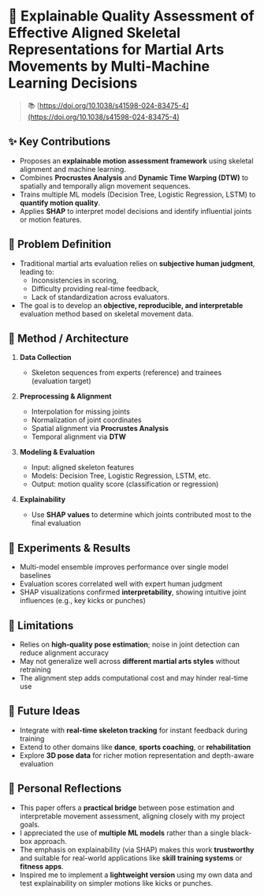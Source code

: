 # 📄 Explainable Quality Assessment of Effective Aligned Skeletal Representations for Martial Arts Movements by Multi-Machine Learning Decisions

> 📚 [https://doi.org/10.1038/s41598-024-83475-4](https://doi.org/10.1038/s41598-024-83475-4)

## ✨ Key Contributions

- Proposes an **explainable motion assessment framework** using skeletal alignment and machine learning.
- Combines **Procrustes Analysis** and **Dynamic Time Warping (DTW)** to spatially and temporally align movement sequences.
- Trains multiple ML models (Decision Tree, Logistic Regression, LSTM) to **quantify motion quality**.
- Applies **SHAP** to interpret model decisions and identify influential joints or motion features.

## 🎯 Problem Definition

- Traditional martial arts evaluation relies on **subjective human judgment**, leading to:
  - Inconsistencies in scoring,
  - Difficulty providing real-time feedback,
  - Lack of standardization across evaluators.
- The goal is to develop an **objective, reproducible, and interpretable** evaluation method based on skeletal movement data.

## 🧠 Method / Architecture

1. **Data Collection**  
   - Skeleton sequences from experts (reference) and trainees (evaluation target)

2. **Preprocessing & Alignment**  
   - Interpolation for missing joints  
   - Normalization of joint coordinates  
   - Spatial alignment via **Procrustes Analysis**  
   - Temporal alignment via **DTW**

3. **Modeling & Evaluation**  
   - Input: aligned skeleton features  
   - Models: Decision Tree, Logistic Regression, LSTM, etc.  
   - Output: motion quality score (classification or regression)

4. **Explainability**  
   - Use **SHAP values** to determine which joints contributed most to the final evaluation

## 🧪 Experiments & Results

- Multi-model ensemble improves performance over single model baselines
- Evaluation scores correlated well with expert human judgment
- SHAP visualizations confirmed **interpretability**, showing intuitive joint influences (e.g., key kicks or punches)

## 🚫 Limitations

- Relies on **high-quality pose estimation**; noise in joint detection can reduce alignment accuracy
- May not generalize well across **different martial arts styles** without retraining
- The alignment step adds computational cost and may hinder real-time use

## 🔭 Future Ideas

- Integrate with **real-time skeleton tracking** for instant feedback during training
- Extend to other domains like **dance**, **sports coaching**, or **rehabilitation**
- Explore **3D pose data** for richer motion representation and depth-aware evaluation

## 🔁 Personal Reflections

- This paper offers a **practical bridge** between pose estimation and interpretable movement assessment, aligning closely with my project goals.
- I appreciated the use of **multiple ML models** rather than a single black-box approach.
- The emphasis on explainability (via SHAP) makes this work **trustworthy** and suitable for real-world applications like **skill training systems** or **fitness apps**.
- Inspired me to implement a **lightweight version** using my own data and test explainability on simpler motions like kicks or punches.
